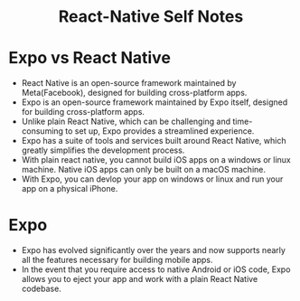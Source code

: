 <h1 align="center">
 React-Native Self Notes
</h1>


# Expo vs React Native
<ul>
  <li>React Native is an open-source framework maintained by Meta(Facebook), designed for building cross-platform apps.</li>
<li>Expo is an open-source framework maintained by Expo itself, designed for building cross-platform apps.</li>
<li>Unlike plain React Native, which can be challenging and time-consuming to set up, Expo provides a streamlined experience.</li>
  <li>
  Expo has a suite of tools and services built around React Native, which greatly simplifies the development process.</li>
  <li>With plain react native, you cannot build iOS apps on a windows or linux machine. Native iOS apps can only be built on a macOS machine.</li>
 <li>With Expo, you can devlop your app on windows or linux and run your app on a physical iPhone.</li>
</ul>

# Expo
<ul>
  <li>Expo has evolved significantly over the years and now supports nearly all the features necessary for building mobile apps.</li>
<li>In the event that you require access to native Android or iOS code, Expo allows you to eject your app and work with a plain React Native codebase.</li>

</ul>
